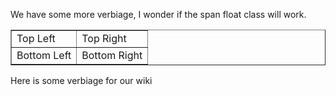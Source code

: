 We have some more verbiage, I wonder if the span float class will work. 
<span class="float-right">
  <table border="1">
    <tr>
      <td>Top Left</td>
      <td>Top Right</td>
    </tr>
    <tr>
      <td>Bottom Left</td>
      <td>Bottom Right</td>
    </tr>
  </table> 
</span>
Here is some verbiage for our wiki
